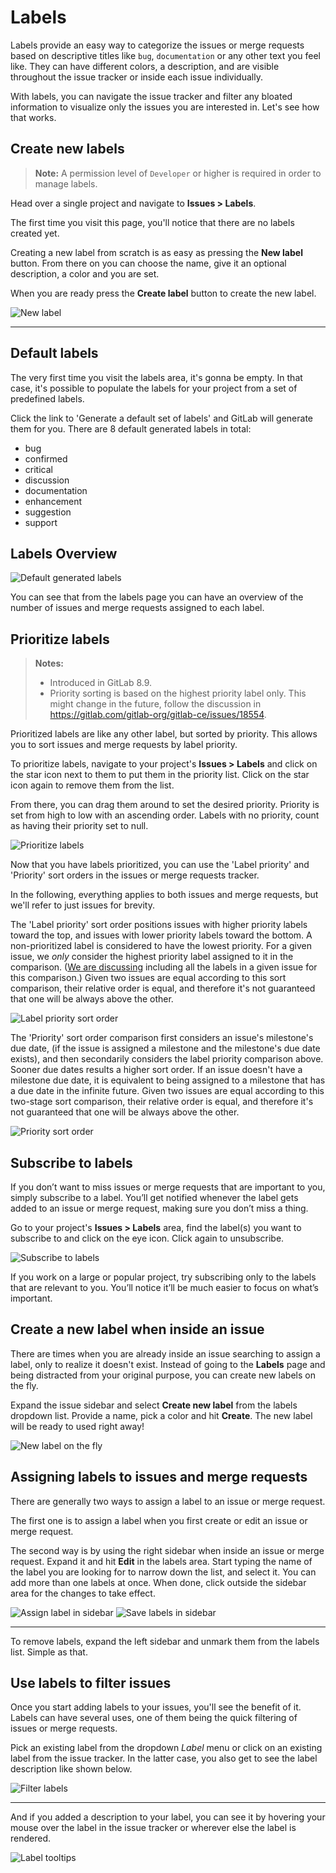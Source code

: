 # Labels

Labels provide an easy way to categorize the issues or merge requests based on
descriptive titles like `bug`, `documentation` or any other text you feel like.
They can have different colors, a description, and are visible throughout
the issue tracker or inside each issue individually.

With labels, you can navigate the issue tracker and filter any bloated
information to visualize only the issues you are interested in. Let's see how
that works.

## Create new labels

>**Note:**
A permission level of `Developer` or higher is required in order to manage
labels.

Head over a single project and navigate to **Issues > Labels**.

The first time you visit this page, you'll notice that there are no labels
created yet.

Creating a new label from scratch is as easy as pressing the **New label**
button. From there on you can choose the name, give it an optional description,
a color and you are set.

When you are ready press the **Create label** button to create the new label.

![New label](img/labels_new_label.png)

---

## Default labels

The very first time you visit the labels area, it's gonna be empty. In that
case, it's possible to populate the labels for your project from a set of
predefined labels.

Click the link to 'Generate a default set of labels' and GitLab will
generate them for you. There are 8 default generated labels in total:

- bug
- confirmed
- critical
- discussion
- documentation
- enhancement
- suggestion
- support

## Labels Overview

![Default generated labels](img/labels_default.png)

You can see that from the labels page you can have an overview of the number of
issues and merge requests assigned to each label.

## Prioritize labels

>**Notes:**
>
> - Introduced in GitLab 8.9.
> - Priority sorting is based on the highest priority label only. This might
>   change in the future, follow the discussion in
>   https://gitlab.com/gitlab-org/gitlab-ce/issues/18554.

Prioritized labels are like any other label, but sorted by priority. This allows
you to sort issues and merge requests by label priority.

To prioritize labels, navigate to your project's **Issues > Labels** and click
on the star icon next to them to put them in the priority list. Click on the
star icon again to remove them from the list.

From there, you can drag them around to set the desired priority. Priority is
set from high to low with an ascending order. Labels with no priority, count as
having their priority set to null.

![Prioritize labels](img/labels_prioritize.png)

Now that you have labels prioritized, you can use the 'Label priority' and 'Priority' 
sort orders in the issues or merge requests tracker.

In the following, everything applies to both issues and merge requests, but we'll
refer to just issues for brevity.

The 'Label priority' sort order positions issues with higher priority labels
toward the top, and issues with lower priority labels toward the bottom. A non-prioritized
label is considered to have the lowest priority. For a given issue, we _only_ consider the
highest priority label assigned to it in the comparison. ([We are discussing](https://gitlab.com/gitlab-org/gitlab-ce/issues/18554) 
including all the labels in a given issue for this comparison.) Given two issues
are equal according to this sort comparison, their relative order is equal, and 
therefore it's not guaranteed that one will be always above the other.

![Label priority sort order](img/label_priority_sort_order.png)

The 'Priority' sort order comparison first considers an issue's milestone's due date,
(if the issue is assigned a milestone and the milestone's due date exists), and then 
secondarily considers the label priority comparison above. Sooner due dates results
a higher sort order. If an issue doesn't have a milestone due date, it is equivalent to
being assigned to a milestone that has a due date in the infinite future. Given two issues
are equal according to this two-stage sort comparison, their relative order is equal, and 
therefore it's not guaranteed that one will be always above the other.

![Priority sort order](img/priority_sort_order.png)


## Subscribe to labels

If you don’t want to miss issues or merge requests that are important to you,
simply subscribe to a label. You’ll get notified whenever the label gets added
to an issue or merge request, making sure you don’t miss a thing.

Go to your project's **Issues > Labels** area, find the label(s) you want to
subscribe to and click on the eye icon. Click again to unsubscribe.

![Subscribe to labels](img/labels_subscribe.png)

If you work on a large or popular project, try subscribing only to the labels
that are relevant to you. You’ll notice it’ll be much easier to focus on what’s
important.

## Create a new label when inside an issue

There are times when you are already inside an issue searching to assign a
label, only to realize it doesn't exist. Instead of going to the **Labels**
page and being distracted from your original purpose, you can create new
labels on the fly.

Expand the issue sidebar and select **Create new label** from the labels dropdown
list. Provide a name, pick a color and hit **Create**. The new label will be
ready to used right away!

![New label on the fly](img/labels_new_label_on_the_fly.png)

## Assigning labels to issues and merge requests

There are generally two ways to assign a label to an issue or merge request.

The first one is to assign a label when you first create or edit an issue or
merge request.

The second way is by using the right sidebar when inside an issue or merge
request. Expand it and hit **Edit** in the labels area. Start typing the name
of the label you are looking for to narrow down the list, and select it. You
can add more than one labels at once. When done, click outside the sidebar area
for the changes to take effect.

![Assign label in sidebar](img/labels_assign_label_sidebar.png)
![Save labels in sidebar](img/labels_assign_label_sidebar_saved.png)

---

To remove labels, expand the left sidebar and unmark them from the labels list.
Simple as that.

##  Use labels to filter issues

Once you start adding labels to your issues, you'll see the benefit of it.
Labels can have several uses, one of them being the quick filtering of issues
or merge requests.

Pick an existing label from the dropdown _Label_ menu or click on an existing
label from the issue tracker. In the latter case, you also get to see the
label description like shown below.

![Filter labels](img/labels_filter.png)

---

And if you added a description to your label, you can see it by hovering your
mouse over the label in the issue tracker or wherever else the label is
rendered.

![Label tooltips](img/labels_description_tooltip.png)
